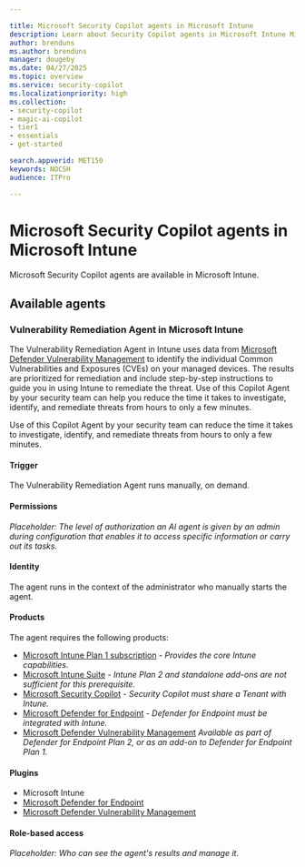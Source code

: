 ```yaml
---

title: Microsoft Security Copilot agents in Microsoft Intune
description: Learn about Security Copilot agents in Microsoft Intune Microsoft Intune
author: brenduns
ms.author: brenduns
manager: dougeby
ms.date: 04/27/2025
ms.topic: overview
ms.service: security-copilot
ms.localizationpriority: high
ms.collection:
- security-copilot
- magic-ai-copilot
- tier1
- essentials
- get-started

search.appverid: MET150
keywords: NOCSH
audience: ITPro

---
```


# Microsoft Security Copilot agents in Microsoft Intune

Microsoft Security Copilot agents are available in Microsoft Intune.

<!-- 
## Agent terminology

| Field | Description |
|-------|-------------|
| Trigger | An event or condition that tells an agentic system to initiate an action or series of actions. |
| Permissions | The level of authorization an AI agent is given by an admin during configuration that enables it to access specific information or carry out its tasks. |
| Identity | The credentials that the agent will use when it runs. |
| Plugins | A component that extends what an agent can do by giving it access to capabilities in first- and third-party services and public websites through APIs. |
-->

## Available agents

### Vulnerability Remediation Agent in Microsoft Intune

The Vulnerability Remediation Agent in Intune uses data from [Microsoft Defender Vulnerability Management](/defender-vulnerability-management/defender-vulnerability-management) to identify the individual Common Vulnerabilities and Exposures (CVEs) on your managed devices. The results are prioritized for remediation and include step-by-step instructions to guide you in using Intune to remediate the threat. Use of this Copilot Agent by your security team can help you reduce the time it takes to investigate, identify, and remediate threats from hours to only a few minutes.

Use of this Copilot Agent by your security team can reduce the time it takes to investigate, identify, and remediate threats from hours to only a few minutes.

#### Trigger

The Vulnerability Remediation Agent runs manually, on demand.

#### Permissions

*Placeholder: The level of authorization an AI agent is given by an admin during configuration that enables it to access specific information or carry out its tasks.*

#### Identity

The agent runs in the context of the administrator who manually starts the agent.

#### Products

The agent requires the following products:

- [Microsoft Intune Plan 1 subscription](https://www.microsoft.com/en-us/security/business/microsoft-intune-pricing?msockid=2da59cedebdd644e10a289a7ea67657a) - *Provides the core Intune capabilities*.
- [Microsoft Intune Suite](https://www.microsoft.com/security/business/microsoft-intune-pricing?msockid=2da59cedebdd644e10a289a7ea67657a) - *Intune Plan 2 and standalone add-ons are not sufficient for this prerequisite.*
- [Microsoft Security Copilot](/copilot/security/microsoft-security-copilot) - *Security Copilot must share a Tenant with Intune.*
- [Microsoft Defender for Endpoint](../protect/advanced-threat-protection.md) - *Defender for Endpoint must be integrated with Intune.*
- [Microsoft Defender Vulnerability Management](../protect/advanced-threat-protection.md) *Available as part of Defender for Endpoint Plan 2, or as an add-on to Defender for Endpoint Plan 1.*


#### Plugins

- Microsoft Intune
- [Microsoft Defender for Endpoint](/defender-endpoint/microsoft-defender-endpoint)
- [Microsoft Defender Vulnerability Management](/defender-vulnerability-management/defender-vulnerability-management)

#### Role-based access 
*Placeholder: Who can see the agent's results and manage it.*

